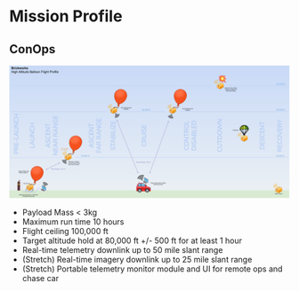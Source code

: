 # Mission Profile

<!-- IDEALS ARE IDEAL
Nucleus's technical design is driven by making engineering decisions
to meet the design requirements listed in this section. All of these
requirements must be met before the mission takes flight, with test data
to prove it.

By designing the vehicle to meet a set of requirements, we hold our
engineering decisions accountable and resist the temptations of scope
creep and "cool factor."

When we, as a team, elect to override one of these requirements, we will
commit to providing justification for doing so (even if the reason is
*because we thought it would be more fun this way* or *because we
couldn't afford to buy the parts needed to do it right.*)

## Mission Objectives
!!! note
    All of the systems demonstrated by this mission shall be thoroughly
    tested on the ground prior to launch. Flight data and telemetry recorded
    during the flight should be consistent with behavior observed during
    testing.

### Critical Design Elements

Regardless of the mission objectives, the HAB system must meet several
key design requirements in order to achieve mission success. These
requirements serve as success criteria and also as constraints to the
design trade space.

Some requirements are non-negotiable, such as [FCC or FAA regulations](https://www.ecfr.gov/cgi-bin/text-idx?rgn=div5&node=14:2.0.1.3.15#sp14.2.101.d)
for unmanned free balloons and other basic functions to ensure a safe,
controlled flight. Other requirements may come from limitations related
to cost, manufacturability, which stem from the Brickworks organization's
own budgets. These critical requirements supercede any mission or design
requirements that contribute to meeting the mission's objectives.

### Stretch Goals

There are several design features that are specific requests from
Brickworks engineers. The flight system should meet these requests or
provide justification for not including them. These features are not
required for mission success, but it is expected that the Brickworks team
strives to accomplish these goals.
-->

## ConOps

![Mission Profile (Detailed)](img/Mission%20Profile%20Detailed.png)

* Payload Mass < 3kg
* Maximum run time 10 hours
* Flight ceiling 100,000 ft
* Target altitude hold at 80,000 ft +/- 500 ft for at least 1 hour
* Real-time telemetry downlink up to 50 mile slant range
* (Stretch) Real-time imagery downlink up to 25 mile slant range
* (Stretch) Portable telemetry monitor module and UI for remote ops and chase
  car

<!-- ## System Requirements

The intent of this specification is to quantify and control the criteria
by which mission success is defined, and to provide traceability to each
subsystem's performance to ensure mission success is achieved by the
vehicle's design.

!!! note
    All of the systems demonstrated by this mission shall be thoroughly
    tested on the ground prior to launch. Flight data and telemetry recorded
    during the flight should be consistent with behavior observed during
    testing.

* Payload Mass < 3kg
* Maximum run time 10 hours
* Flight ceiling 100,000 ft
* Target altitude hold at 80,000 ft +/- 500 ft for at least 1 hour
* Real-time telemetry downlink up to 50 mile slant range
* (Stretch) Real-time imagery downlink up to 25 mile slant range
* (Stretch) Portable telemetry monitor module and UI for remote ops and chase
  car

### Avionics

### Power

### Flight Software

### Telemetry

### Recovery

### Payload Bus & Interfaces

### Instruments & Sensors

### Altitude Regulation 
-->
